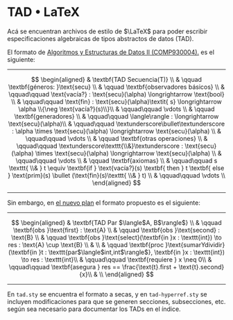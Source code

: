 # TAD • LaTeX

Acá se encuentran archivos de estilo de $\LaTeX$ para poder escribir especificaciones algebraicas de tipos abstractos de datos (TAD). 

El formato de [Algoritmos y Estructuras de Datos II (COMP930004).](https://github.com/joangq/exactas/tree/main/COMP930004-AED2) es el siguiente:

---

$$
\begin{aligned}
& \textbf{TAD Secuencia(T)} \\
& \qquad \textbf{géneros: }\text{secu} \\
& \qquad \textbf{observadores básicos} \\
& \qquad\qquad \text{vacía?} : \text{secu}(\alpha) \longrightarrow \text{bool} \\
& \qquad\qquad \text{fin} : \text{secu}(\alpha)\textit{ s} \longrightarrow \alpha \\{\neg \text{vacía?}(s)\\}\\
& \qquad\qquad \vdots \\
& \qquad \textbf{generadores} \\
& \qquad\qquad \langle\rangle : \longrightarrow \text{secu}(\alpha)\\
& \qquad\qquad \textunderscore\bullet\textunderscore : \alpha \times \text{secu}(\alpha) \longrightarrow \text{secu}(\alpha) \\
& \qquad\qquad \vdots \\
& \qquad \textbf{otras operaciones} \\
& \qquad\qquad \textunderscore\texttt{\\&}\textunderscore : \text{secu}(\alpha) \times \text{secu}(\alpha) \longrightarrow \text{secu}(\alpha) \\
& \qquad\qquad \vdots \\
& \qquad \textbf{axiomas} \\
& \qquad\qquad s \texttt{ \\& } t \equiv \textbf{if } \text{vacía?}(s) \textbf{ then } t \textbf{ else } \text{prim}(s) \bullet (\text{fin}(s)\texttt{ \\& } t) \\
& \qquad\qquad \vdots \\
\end{aligned}
$$

---

Sin embargo, en [el nuevo plan](https://computacion.dc.uba.ar/plan-de-estudios-2023/) el formato propuesto es el siguiente:

---

$$
\begin{aligned}
& \textbf{TAD Par $\langle$A, B$\rangle$} \\
& \qquad \textbf{obs }\text{first} : \text{A} \\
& \qquad \textbf{obs }\text{second} : \text{B} \\
& \qquad \textbf{obs }\text{select}(\textbf{in }x : \texttt{int}) \to res : \text{A} \cup \text{B} \\
& \\
& \qquad \textbf{proc }\text{sumarYdividir}(\textbf{in }t : \texttt{par$\langle$int,int$\rangle$}, \textbf{in }x : \texttt{int}) \to res : \texttt{int}\\
& \qquad\qquad \textbf{requiere } x \neq 0\\
& \qquad\qquad \textbf{asegura } res == \frac{\text{t}.first + \text{t}.second}{x}\\
& \\
\end{aligned}
$$

---

En `tad.sty` se encuentra el formato a secas, y en `tad-hyperref.sty` se incluyen modificaciones para que se generen secciones, subsecciones, etc. según sea necesario para documentar los TADs en el índice.
